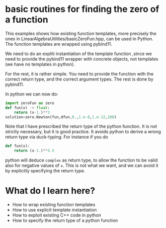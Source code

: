 # basic routines for finding the zero of a function #

This examples shows how existing function templates, more precisely the ones in LinearAlgebraUtilities/basicZeroFun.hpp, can be used in Python. The function templates are wrapped using pybind11.

We need to do an expliti instantiation of the template function ,since we need to provide the pybind11 wrapper with concrete objects, not templates (we have no templates in python).

For the rest, it is rather simple. You need to provide the function with the correct return type, and the correct argument types. The rest is done by pybind11.

In python we can now do:

```python
import zeroFun as zero
def fun(x) -> float:
    return (x-1.)**3
solution=zero.Newton(fun,dfun,0.,1.e-8,1.e-12,100)
```
Note that I have prescribed the return type of the python function. It is not strictly necessary, but it is good practice. It avoids python to derive a wrong return type via duck-typing. For instance if you do

```python
def fun(x):
    return (x-1.)**3.5
```
python will deduce `complex` as return type, to allow the function to be valid also for negative values of `x`. This is not what we want, and we can avoid it by explicitly specifying the return type.

# What do I learn here? #
- How to wrap existing function templates
- How to use explicit template instantiation
- How to exploit existing C++ code in python
- How to specify the return type of a python function